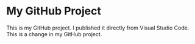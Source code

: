 # My GitHub Project

This is my GitHub project. I published it directly from Visual Studio Code.
This is a change in my GitHub project.